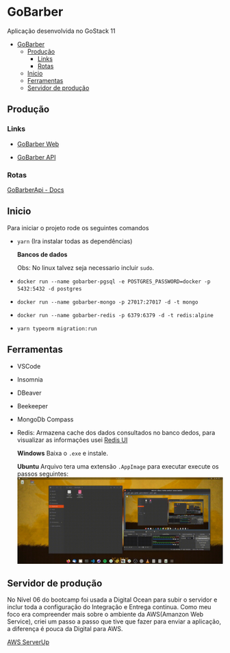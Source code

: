 # GoBarber
Aplicação desenvolvida no GoStack 11

- [GoBarber](#gobarber)
  - [Produção](#produção)
    - [Links](#links)
    - [Rotas](#rotas)
  - [Inicio](#inicio)
  - [Ferramentas](#ferramentas)
  - [Servidor de produção](#servidor-de-produção)


## Produção

### Links
- [GoBarber Web](https://gobarber.copyrights.tech/)

-  [GoBarber API](https://api.gobarber.copyrights.tech/)

### Rotas

  [GoBarberApi - Docs](docs/APIDocumentation.md)


## Inicio

Para iniciar o projeto rode os seguintes comandos
- `yarn` (Ira instalar todas as dependências)

  **Bancos de dados**

  Obs: No linux talvez seja necessario incluir `sudo`.

- `docker run --name gobarber-pgsql -e POSTGRES_PASSWORD=docker -p 5432:5432 -d postgres`
- `docker run --name gobarber-mongo -p 27017:27017 -d -t mongo`
- `docker run --name gobarber-redis -p 6379:6379 -d -t redis:alpine`


- `yarn typeorm migration:run`

## Ferramentas
- VSCode
- Insomnia
- DBeaver
- Beekeeper
- MongoDb Compass

- Redis: Armazena cache dos dados consultados no banco dedos, para visualizar as informações usei [Redis UI](https://www.electronjs.org/apps/redis-gui-unofficial)

  **Windows**
  Baixa o `.exe` e instale.

  **Ubuntu**
  Arquivo tera uma extensão `.AppImage` para executar execute os passos seguintes:
  ![sparkless](docs/2021-04-28%2013-45-26.gif)

## Servidor de produção

No Nível 06 do bootcamp foi usada a Digital Ocean para subir o servidor e inclur toda a configuração do Integração e Entrega continua. Como meu foco era compreender mais sobre o ambiente da AWS(Amanzon Web Service), criei um passo a passo que tive que fazer para enviar a aplicação, a diferença é pouca da Digital para AWS.

[AWS ServerUp](docs/AwsServerUp.md)

